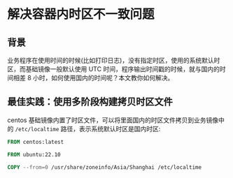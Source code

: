 # 解决容器内时区不一致问题

## 背景

业务程序在使用时间的时候(比如打印日志)，没有指定时区，使用的系统默认时区，而基础镜像一般默认使用 UTC 时间，程序输出时间戳的时候，就与国内的时间相差 8 小时，如何使用国内的时间呢？本文教你如何解决。

## 最佳实践：使用多阶段构建拷贝时区文件

centos 基础镜像内置了时区文件，可以将里面国内的时区文件拷贝到业务镜像中的 `/etc/localtime` 路径，表示系统默认时区是国内时区:

```Dockerfile
FROM centos:latest

FROM ubuntu:22.10

COPY --from=0 /usr/share/zoneinfo/Asia/Shanghai /etc/localtime
```